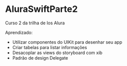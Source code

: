 # AluraSwiftParte2
Curso 2 da trilha de Ios Alura


Aprendizado:

- Utilizar componentes do UIKit para desenhar seu app
- Criar tabelas para listar informações
- Desacoplar as views do storyboard com xib
- Padrão de design Delegate
